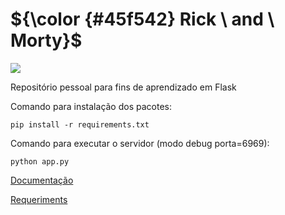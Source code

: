 # ${\color {#45f542} Rick \ and \ Morty}$  
<img src="https://m.media-amazon.com/images/S/pv-target-images/f4517e863d25bbd8f2f7fdb1bd004cec8353ccd900d2bff2bd3ba33b662fc522._SX1080_FMjpg_.jpg" />

Repositório pessoal para fins de aprendizado em Flask



Comando para instalação dos pacotes:
```
pip install -r requirements.txt 

```

Comando para executar o servidor (modo debug porta=6969):
```
python app.py

```

[Documentação](https://github.com/AleDevir/rick_e_morty/blob/main/docs/documentacao.md)

[Requeriments](https://github.com/AleDevir/rick_e_morty/blob/main/requirements.txt)
